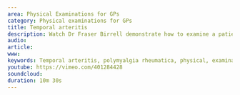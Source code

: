 ```yaml
---
area: Physical Examinations for GPs
category: Physical examinations for GPs
title: Temporal arteritis
description: Watch Dr Fraser Birrell demonstrate how to examine a patient with suspected temporal arteritis or polymyalgia rheumatica
audio: 
article: 
www: 
keywords: Temporal arteritis, polymyalgia rheumatica, physical, examinations, GP, General practice, Fraser Birrell, Keith Birrell, Richard Shelley
youtube: https://vimeo.com/401284428
soundcloud: 
duration: 10m 30s
---
```

